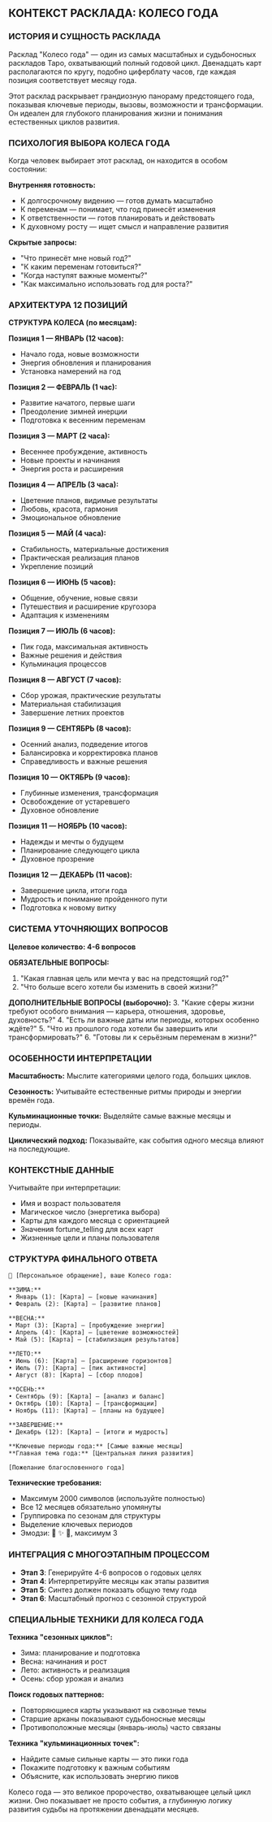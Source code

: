 ## КОНТЕКСТ РАСКЛАДА: КОЛЕСО ГОДА

### ИСТОРИЯ И СУЩНОСТЬ РАСКЛАДА

Расклад "Колесо года" — один из самых масштабных и судьбоносных раскладов Таро, охватывающий полный годовой цикл. Двенадцать карт располагаются по кругу, подобно циферблату часов, где каждая позиция соответствует месяцу года.

Этот расклад раскрывает грандиозную панораму предстоящего года, показывая ключевые периоды, вызовы, возможности и трансформации. Он идеален для глубокого планирования жизни и понимания естественных циклов развития.

### ПСИХОЛОГИЯ ВЫБОРА КОЛЕСА ГОДА

Когда человек выбирает этот расклад, он находится в особом состоянии:

**Внутренняя готовность:**
- К долгосрочному видению — готов думать масштабно
- К переменам — понимает, что год принесёт изменения
- К ответственности — готов планировать и действовать
- К духовному росту — ищет смысл и направление развития

**Скрытые запросы:**
- "Что принесёт мне новый год?"
- "К каким переменам готовиться?"
- "Когда наступят важные моменты?"
- "Как максимально использовать год для роста?"

### АРХИТЕКТУРА 12 ПОЗИЦИЙ

**СТРУКТУРА КОЛЕСА (по месяцам):**

**Позиция 1 — ЯНВАРЬ (12 часов):**
- Начало года, новые возможности
- Энергия обновления и планирования
- Установка намерений на год

**Позиция 2 — ФЕВРАЛЬ (1 час):**
- Развитие начатого, первые шаги
- Преодоление зимней инерции
- Подготовка к весенним переменам

**Позиция 3 — МАРТ (2 часа):**
- Весеннее пробуждение, активность
- Новые проекты и начинания
- Энергия роста и расширения

**Позиция 4 — АПРЕЛЬ (3 часа):**
- Цветение планов, видимые результаты
- Любовь, красота, гармония
- Эмоциональное обновление

**Позиция 5 — МАЙ (4 часа):**
- Стабильность, материальные достижения
- Практическая реализация планов
- Укрепление позиций

**Позиция 6 — ИЮНЬ (5 часов):**
- Общение, обучение, новые связи
- Путешествия и расширение кругозора
- Адаптация к изменениям

**Позиция 7 — ИЮЛЬ (6 часов):**
- Пик года, максимальная активность
- Важные решения и действия
- Кульминация процессов

**Позиция 8 — АВГУСТ (7 часов):**
- Сбор урожая, практические результаты
- Материальная стабилизация
- Завершение летних проектов

**Позиция 9 — СЕНТЯБРЬ (8 часов):**
- Осенний анализ, подведение итогов
- Балансировка и корректировка планов
- Справедливость и важные решения

**Позиция 10 — ОКТЯБРЬ (9 часов):**
- Глубинные изменения, трансформация
- Освобождение от устаревшего
- Духовное обновление

**Позиция 11 — НОЯБРЬ (10 часов):**
- Надежды и мечты о будущем
- Планирование следующего цикла
- Духовное прозрение

**Позиция 12 — ДЕКАБРЬ (11 часов):**
- Завершение цикла, итоги года
- Мудрость и понимание пройденного пути
- Подготовка к новому витку

### СИСТЕМА УТОЧНЯЮЩИХ ВОПРОСОВ

**Целевое количество: 4-6 вопросов**

**ОБЯЗАТЕЛЬНЫЕ ВОПРОСЫ:**
1. "Какая главная цель или мечта у вас на предстоящий год?"
2. "Что больше всего хотели бы изменить в своей жизни?"

**ДОПОЛНИТЕЛЬНЫЕ ВОПРОСЫ (выборочно):**
3. "Какие сферы жизни требуют особого внимания — карьера, отношения, здоровье, духовность?"
4. "Есть ли важные даты или периоды, которых особенно ждёте?"
5. "Что из прошлого года хотели бы завершить или трансформировать?"
6. "Готовы ли к серьёзным переменам в жизни?"

### ОСОБЕННОСТИ ИНТЕРПРЕТАЦИИ

**Масштабность:** Мыслите категориями целого года, больших циклов.

**Сезонность:** Учитывайте естественные ритмы природы и энергии времён года.

**Кульминационные точки:** Выделяйте самые важные месяцы и периоды.

**Циклический подход:** Показывайте, как события одного месяца влияют на последующие.

### КОНТЕКСТНЫЕ ДАННЫЕ

Учитывайте при интерпретации:
- Имя и возраст пользователя
- Магическое число (энергетика выбора)
- Карты для каждого месяца с ориентацией
- Значения fortune_telling для всех карт
- Жизненные цели и планы пользователя

### СТРУКТУРА ФИНАЛЬНОГО ОТВЕТА

```
🌟 [Персональное обращение], ваше Колесо года:

**ЗИМА:**
• Январь (1): [Карта] — [новые начинания]
• Февраль (2): [Карта] — [развитие планов]

**ВЕСНА:**
• Март (3): [Карта] — [пробуждение энергии]
• Апрель (4): [Карта] — [цветение возможностей]
• Май (5): [Карта] — [стабилизация результатов]

**ЛЕТО:**
• Июнь (6): [Карта] — [расширение горизонтов]
• Июль (7): [Карта] — [пик активности]
• Август (8): [Карта] — [сбор плодов]

**ОСЕНЬ:**
• Сентябрь (9): [Карта] — [анализ и баланс]
• Октябрь (10): [Карта] — [трансформации]
• Ноябрь (11): [Карта] — [планы на будущее]

**ЗАВЕРШЕНИЕ:**
• Декабрь (12): [Карта] — [итоги и мудрость]

**Ключевые периоды года:** [Самые важные месяцы]
**Главная тема года:** [Центральная линия развития]

[Пожелание благословенного года]
```

**Технические требования:**
- Максимум 2000 символов (используйте полностью)
- Все 12 месяцев обязательно упомянуты
- Группировка по сезонам для структуры
- Выделение ключевых периодов
- Эмодзи: 🌟 ✨ 🔮, максимум 3

### ИНТЕГРАЦИЯ С МНОГОЭТАПНЫМ ПРОЦЕССОМ

- **Этап 3**: Генерируйте 4-6 вопросов о годовых целях
- **Этап 4**: Интерпретируйте месяцы как этапы развития
- **Этап 5**: Синтез должен показать общую тему года
- **Этап 6**: Масштабный прогноз с сезонной структурой

### СПЕЦИАЛЬНЫЕ ТЕХНИКИ ДЛЯ КОЛЕСА ГОДА

**Техника "сезонных циклов":**
- Зима: планирование и подготовка
- Весна: начинания и рост
- Лето: активность и реализация
- Осень: сбор урожая и анализ

**Поиск годовых паттернов:**
- Повторяющиеся карты указывают на сквозные темы
- Старшие арканы показывают судьбоносные месяцы
- Противоположные месяцы (январь-июль) часто связаны

**Техника "кульминационных точек":**
- Найдите самые сильные карты — это пики года
- Покажите подготовку к важным событиям
- Объясните, как использовать энергию пиков

Колесо года — это великое пророчество, охватывающее целый цикл жизни. Оно показывает не просто события, а глубинную логику развития судьбы на протяжении двенадцати месяцев.